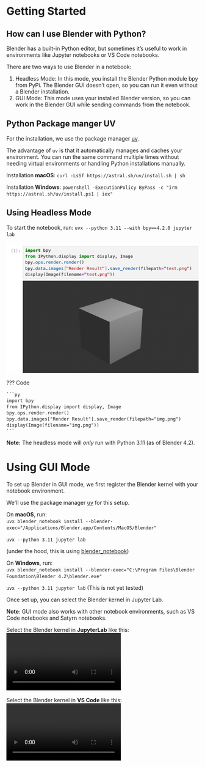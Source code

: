 # Getting Started

## How can I use Blender with Python?

Blender has a built-in Python editor, but sometimes it’s useful to work in environments like Jupyter notebooks or VS Code notebooks.

There are two ways to use Blender in a notebook:  

1.	Headless Mode: In this mode, you install the Blender Python module bpy from PyPi. The Blender GUI doesn’t open, so you can run it even without a Blender installation.  
2.	GUI Mode: This mode uses your installed Blender version, so you can work in the Blender GUI while sending commands from the notebook.

## Python Package manger UV

For the installation, we use the package manager [uv](https://docs.astral.sh/uv/getting-started/installation/).

The advantage of `uv` is that it automatically manages and caches your environment. You can run the same command multiple times without needing virtual environments or handling Python installations manually.


Installation **macOS**:
`curl -LsSf https://astral.sh/uv/install.sh | sh`


Installation **Windows**:
`powershell -ExecutionPolicy ByPass -c "irm https://astral.sh/uv/install.ps1 | iex"`



## Using Headless Mode


To start the notebook, run:
`uvx --python 3.11 --with bpy==4.2.0 jupyter lab`

![alt text](first_render.png)


??? Code

    ```py
    import bpy
    from IPython.display import display, Image
    bpy.ops.render.render()
    bpy.data.images["Render Result"].save_render(filepath="img.png")
    display(Image(filename="img.png"))
    ```

**Note:** The headless mode will *only* run with Python 3.11 (as of Blender 4.2).

# Using GUI Mode

To set up Blender in GUI mode, we first register the Blender kernel with your notebook environment.

We'll use the package manager [uv](https://docs.astral.sh/uv/getting-started/installation/) for this setup.

On **macOS**, run:  
`uvx blender_notebook install --blender-exec="/Applications/Blender.app/Contents/MacOS/Blender"`

`uvx --python 3.11 jupyter lab`

(under the hood, this is using [blender_notebook](https://github.com/cheng-chi/blender_notebook))

On **Windows**, run:  
`uvx blender_notebook install --blender-exec="C:\Program Files\Blender Foundation\Blender 4.2\blender.exe"`

`uvx --python 3.11 jupyter lab`
(This is not yet tested)

Once set up, you can select the Blender kernel in Jupyter Lab.

**Note**: GUI mode also works with other notebook environments, such as VS Code notebooks and Satyrn notebooks.

Select the Blender kernel in **JupyterLab** like this:
<video controls src="../jupyterlab_setup.mp4" title="Title"></video>

Select the Blender kernel in **VS Code** like this:
<video controls src="../vscode_setup.mp4" title="Title"></video>


